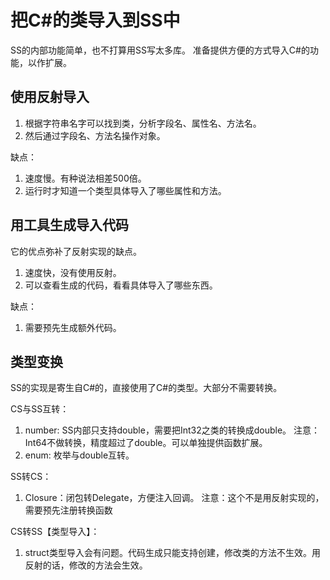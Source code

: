 ﻿把C#的类导入到SS中
====================
SS的内部功能简单，也不打算用SS写太多库。
准备提供方便的方式导入C#的功能，以作扩展。

## 使用反射导入
1. 根据字符串名字可以找到类，分析字段名、属性名、方法名。
2. 然后通过字段名、方法名操作对象。

缺点：
1. 速度慢。有种说法相差500倍。
2. 运行时才知道一个类型具体导入了哪些属性和方法。

## 用工具生成导入代码
它的优点弥补了反射实现的缺点。
1. 速度快，没有使用反射。
2. 可以查看生成的代码，看看具体导入了哪些东西。

缺点：
1. 需要预先生成额外代码。

## 类型变换
SS的实现是寄生自C#的，直接使用了C#的类型。大部分不需要转换。

CS与SS互转：
1. number: SS内部只支持double，需要把Int32之类的转换成double。
   注意：Int64不做转换，精度超过了double。可以单独提供函数扩展。
2. enum: 枚举与double互转。

SS转CS：
1. Closure：闭包转Delegate，方便注入回调。
   注意：这个不是用反射实现的，需要预先注册转换函数

CS转SS【类型导入】：
1. struct类型导入会有问题。代码生成只能支持创建，修改类的方法不生效。用反射的话，修改的方法会生效。